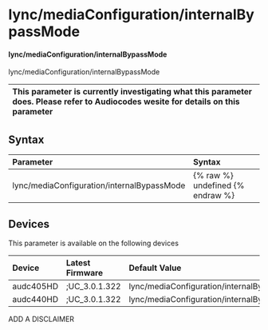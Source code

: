 ﻿---
description: lync/mediaConfiguration/internalBypassMode
search: false
---

# lync/mediaConfiguration/internalBypassMode

#### lync/mediaConfiguration/internalBypassMode

lync/mediaConfiguration/internalBypassMode


| This parameter is currently investigating what this parameter does. Please refer to Audiocodes wesite for details on this parameter | 
| :--- |

## Syntax
| Parameter | Syntax |
| :--- | :--- |
|lync/mediaConfiguration/internalBypassMode | {% raw %} undefined {% endraw %}|

## Devices
This parameter is available on the following devices

| Device | Latest Firmware | Default Value |
|:---|:---|:---|
| audc405HD | ;UC_3.0.1.322 | lync/mediaConfiguration/internalBypassMode=OFF 
| audc440HD | ;UC_3.0.1.322 | lync/mediaConfiguration/internalBypassMode=OFF 

ADD A DISCLAIMER

